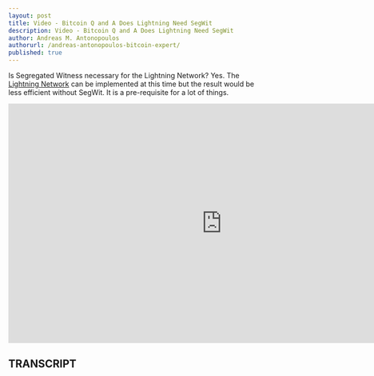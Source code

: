```yaml
---
layout: post
title: Video - Bitcoin Q and A Does Lightning Need SegWit
description: Video - Bitcoin Q and A Does Lightning Need SegWit
author: Andreas M. Antonopoulos
authorurl: /andreas-antonopoulos-bitcoin-expert/
published: true
---
```


<p>Is Segregated Witness necessary for the Lightning Network? Yes. The <a href="/bitcoin-trading-with-binary-options/">Lightning Network</a> can be implemented at this time but the result would be less efficient without SegWit. It is a pre-requisite for a lot of things.</p>

<center><iframe width="854" height="480" src="https://www.youtube.com/embed/qQuNv_qx1xs?list=PLPQwGV1aLnTsHvzevl9BAUlfsfwFfU7aP" frameborder="0" allowfullscreen></iframe></center>

<h2>TRANSCRIPT</h2>
